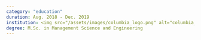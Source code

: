 ```yaml
---
category: "education"
duration: Aug. 2018 - Dec. 2019
institution: <img src="/assets/images/columbia_logo.png" alt="columbia_logo" style="width:80%;"> <img src="/assets/images/cbs_logo.png" alt="cbs_logo" style="width:85%;"> 
degree: M.Sc. in Management Science and Engineering
---
```

